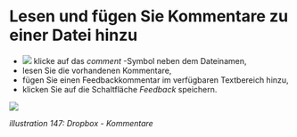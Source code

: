 
# Lesen und fügen Sie Kommentare zu einer Datei hinzu

* ![](../../.gitbook/assets/graphics275.png) klicke auf das _comment_ -Symbol neben dem Dateinamen,
* lesen Sie die vorhandenen Kommentare,
* fügen Sie einen Feedbackkommentar im verfügbaren Textbereich hinzu,
* klicken Sie auf die Schaltfläche _Feedback_ speichern.

![](../../.gitbook/assets/images211.png)

_illustration 147: Dropbox - Kommentare_